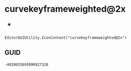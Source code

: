 # curvekeyframeweighted@2x
![](/img/curvekeyframeweighted@2x.png)

``` CSharp
EditorGUIUtility.IconContent("curvekeyframeweighted@2x")
```
## GUID
```
-4920033693090927328
```
